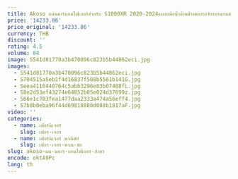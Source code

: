 ```yaml
---
title: Akoso แผ่นคาร์บอนไฟเบอร์สำหรับ S1000XR 2020-2024แผงหม้อน้ำด้านข้างของรถจักรยานยนต์100% คาร์บอนไฟเบอร์
price: '14233.86'
price_original: '14233.86'
currency: THB
discount: ''
rating: 4.5
volume: 84
image: S541d81770a3b470096c823b5b44862eci.jpg
images:
  - S541d81770a3b470096c823b5b44862eci.jpg
  - S704515a5eb1f4d16837f508b5561b141G.jpg
  - Seea4110440764c5abb3296e83b07488fL.jpg
  - S8e2d53ef43274e64852b05e024d37699z.jpg
  - S66e1c703fea1477daa2333a474a56eff4.jpg
  - S7b8b0eba96f44d69818880d088b1817aF.jpg
video: ''
categories:
  - name: เฟอร์นิเจอร์
    slug: เฟอร-เจอร
  - name: เฟอร์นิเจอร์ พาณิชย์
    slug: เฟอร-เจอร-พาณ-ชย
slug: akoso-แผ-นคาร-บอนไฟเบอร-สำหร
encode: oktA9Pc
lang: th
---
```

  